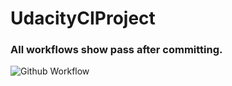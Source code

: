 # UdacityCIProject

### All workflows show pass after committing.
![Github Workflow](https://i.ibb.co/n7NP8fj/Snip20201119-5.png)
